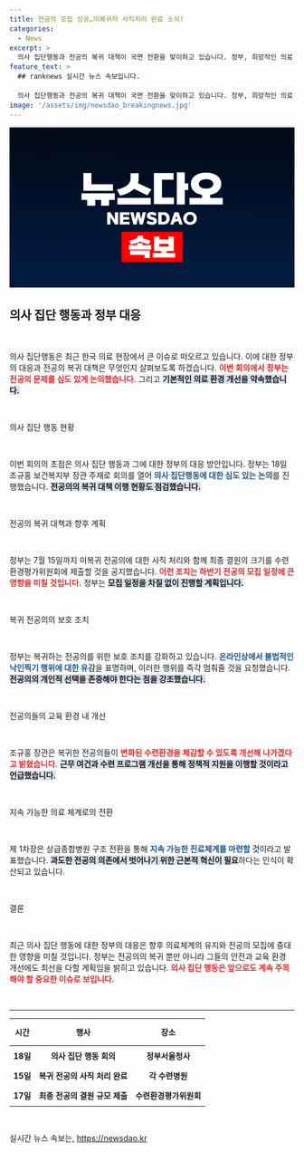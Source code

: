 ```yaml
---
title: 전공의 모집 성공…미복귀자 사직처리 완료 소식!
categories:
  - News
excerpt: >
  의사 집단행동과 전공의 복귀 대책이 국면 전환을 맞이하고 있습니다. 정부, 희망적인 의료 환경 조성을 위해 결단을 다짐하며 전공의들의 결정을 촉구하고 있습니다. 과연 의료계의 미래는 어떻게 변화할까요?
feature_text: >
  ## ranknews 실시간 뉴스 속보입니다.

  의사 집단행동과 전공의 복귀 대책이 국면 전환을 맞이하고 있습니다. 정부, 희망적인 의료 환경 조성을 위해 결단을 다짐하며 전공의들의 결정을 촉구하고 있습니다. 과연 의료계의 미래는 어떻게 변화할까요?
image: '/assets/img/newsdao_breakingnews.jpg'
---
```


<p><img src="/assets/img/newsdao_breakingnews.jpg" alt="ranknews 속보" /></p>

<h2 data-ke-size="size26">의사 집단 행동과 정부 대응</h2>

<p data-ke-size="size16">&nbsp;</p>

<p>의사 집단행동은 최근 한국 의료 현장에서 큰 이슈로 떠오르고 있습니다. 이에 대한 정부의 대응과 전공의 복귀 대책은 무엇인지 살펴보도록 하겠습니다. <b><span style="color: #ee2323;">이번 회의에서 정부는 전공의 문제를 심도 있게 논의했습니다.</span></b> 그리고 <b><span style="background-color: #21538527;">기본적인 의료 환경 개선을 약속했습니다.</span></b> </p>

<p data-ke-size="size16">&nbsp;</p>

<p>의사 집단 행동 현황</p>

<p data-ke-size="size16">&nbsp;</p>

<p>이번 회의의 초점은 의사 집단 행동과 그에 대한 정부의 대응 방안입니다. 정부는 18일 조규홍 보건복지부 장관 주재로 회의를 열어 <b><span style="color: #1a5490;">의사 집단행동에 대한 심도 있는 논의</span></b>를 진행했습니다. <b><span style="background-color: #21538527;">전공의의 복귀 대책 이행 현황도 점검했습니다.</span></b></p>

<p data-ke-size="size16">&nbsp;</p>

<p>전공의 복귀 대책과 향후 계획</p>

<p data-ke-size="size16">&nbsp;</p>

<p>정부는 7월 15일까지 미복귀 전공의에 대한 사직 처리와 함께 최종 결원의 크기를 수련환경평가위원회에 제출할 것을 공지했습니다. <b><span style="color: #ee2323;">이런 조치는 하반기 전공의 모집 일정에 큰 영향을 미칠 것입니다.</span></b> 정부는 <b><span style="background-color: #21538527;">모집 일정을 차질 없이 진행할 계획입니다.</span></b></p>

<p data-ke-size="size16">&nbsp;</p>

<p>복귀 전공의의 보호 조치</p>

<p data-ke-size="size16">&nbsp;</p>

<p>정부는 복귀하는 전공의를 위한 보호 조치를 강화하고 있습니다. <b><span style="color: #1a5490;">온라인상에서 불법적인 낙인찍기 행위에 대한 유감</span></b>을 표명하며, 이러한 행위를 즉각 멈춰줄 것을 요청했습니다. <b><span style="background-color: #21538527;">전공의의 개인적 선택을 존중해야 한다는 점을 강조했습니다.</span></b></p>

<p data-ke-size="size16">&nbsp;</p>

<p>전공의들의 교육 환경 내 개선</p>

<p data-ke-size="size16">&nbsp;</p>

<p>조규홍 장관은 복귀한 전공의들이 <b><span style="color: #ee2323;">변화된 수련환경을 체감할 수 있도록 개선해 나가겠다고 밝혔습니다.</span></b>  <b><span style="background-color: #21538527;">근무 여건과 수련 프로그램 개선을 통해 정책적 지원을 이행할 것이라고 언급했습니다.</span></b> </p>

<p data-ke-size="size16">&nbsp;</p>

<p>지속 가능한 의료 체계로의 전환</p>

<p data-ke-size="size16">&nbsp;</p>

<p>제 1차장은 상급종합병원 구조 전환을 통해 <b><span style="color: #1a5490;">지속 가능한 진료체계를 마련할 것</span></b>이라고 발표했습니다. <b><span style="background-color: #21538527;">과도한 전공의 의존에서 벗어나기 위한 근본적 혁신이 필요</span></b>하다는 인식이 확산되고 있습니다.</p>

<p data-ke-size="size16">&nbsp;</p>

<p>결론</p>

<p data-ke-size="size16">&nbsp;</p>

<p>최근 의사 집단 행동에 대한 정부의 대응은 향후 의료체계의 유지와 전공의 모집에 중대한 영향을 미칠 것입니다. 정부는 전공의의 복귀 뿐만 아니라 그들의 안전과 교육 환경 개선에도 최선을 다할 계획임을 밝히고 있습니다. <b><span style="color: #ee2323;">의사 집단 행동은 앞으로도 계속 주목해야 할 중요한 이슈로 보입니다.</span></b> </p>

<p data-ke-size="size16">&nbsp;</p>

<hr>

<table style="border-collapse: collapse; border: none;">
  <thead>
    <tr>
      <th style="text-align: center; height: 40px;">시간</th>
      <th style="text-align: center; height: 40px;">행사</th>
      <th style="text-align: center; height: 40px;">장소</th>
    </tr>
  </thead>
  <tbody>
    <tr>
      <td style="text-align: center; height: 30px;"><b>18일</b></td>
      <td style="text-align: center; height: 30px;"><b>의사 집단 행동 회의</b></td>
      <td style="text-align: center; height: 30px;"><b>정부서울청사</b></td>
    </tr>
    <tr>
      <td style="text-align: center; height: 30px;"><b>15일</b></td>
      <td style="text-align: center; height: 30px;"><b>복귀 전공의 사직 처리 완료</b></td>
      <td style="text-align: center; height: 30px;"><b>각 수련병원</b></td>
    </tr>
    <tr>
      <td style="text-align: center; height: 30px;"><b>17일</b></td>
      <td style="text-align: center; height: 30px;"><b>최종 전공의 결원 규모 제출</b></td>
      <td style="text-align: center; height: 30px;"><b>수련환경평가위원회</b></td>
    </tr>
  </tbody>
</table>

<p data-ke-size="size16">&nbsp;</p>
실시간 뉴스 속보는, <a href="https://newsdao.kr" rel="dofollow">https://newsdao.kr</a>


